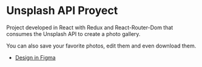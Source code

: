 # Unsplash API Proyect

Project developed in React with Redux and React-Router-Dom that consumes the Unsplash API to create a photo gallery.

You can also save your favorite photos, edit them and even download them.

- [Design in Figma](https://www.figma.com/design/4SZPZGnjsl2na1AcfJSySw/Oxygen-Unsplash?node-id=1-650&t=8mBiYjZCYWNMmoII-1)
